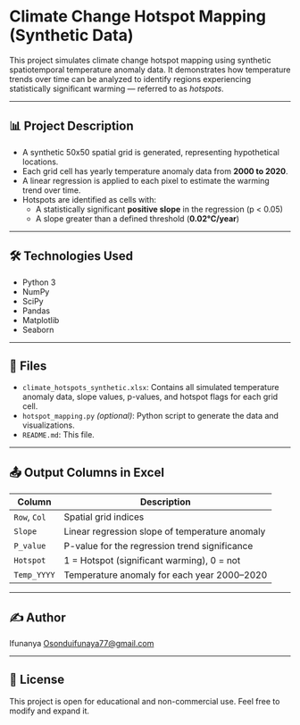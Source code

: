 # Climate Change Hotspot Mapping (Synthetic Data)

This project simulates climate change hotspot mapping using synthetic spatiotemporal temperature anomaly data. It demonstrates how temperature trends over time can be analyzed to identify regions experiencing statistically significant warming — referred to as *hotspots*.

---

## 📊 Project Description

- A synthetic 50x50 spatial grid is generated, representing hypothetical locations.
- Each grid cell has yearly temperature anomaly data from **2000 to 2020**.
- A linear regression is applied to each pixel to estimate the warming trend over time.
- Hotspots are identified as cells with:
  - A statistically significant **positive slope** in the regression (p < 0.05)
  - A slope greater than a defined threshold (**0.02°C/year**)

---

## 🛠️ Technologies Used

- Python 3
- NumPy
- SciPy
- Pandas
- Matplotlib
- Seaborn

---

## 📁 Files

- `climate_hotspots_synthetic.xlsx`: Contains all simulated temperature anomaly data, slope values, p-values, and hotspot flags for each grid cell.
- `hotspot_mapping.py` *(optional)*: Python script to generate the data and visualizations.
- `README.md`: This file.

---

## 📤 Output Columns in Excel

| Column        | Description                                      |
|---------------|--------------------------------------------------|
| `Row`, `Col`  | Spatial grid indices                             |
| `Slope`       | Linear regression slope of temperature anomaly   |
| `P_value`     | P-value for the regression trend significance    |
| `Hotspot`     | 1 = Hotspot (significant warming), 0 = not       |
| `Temp_YYYY`   | Temperature anomaly for each year 2000–2020      |

---

## ✍️ Author

Ifunanya  Osonduifunaya77@gmail.com

---

## 📘 License

This project is open for educational and non-commercial use. Feel free to modify and expand it.


